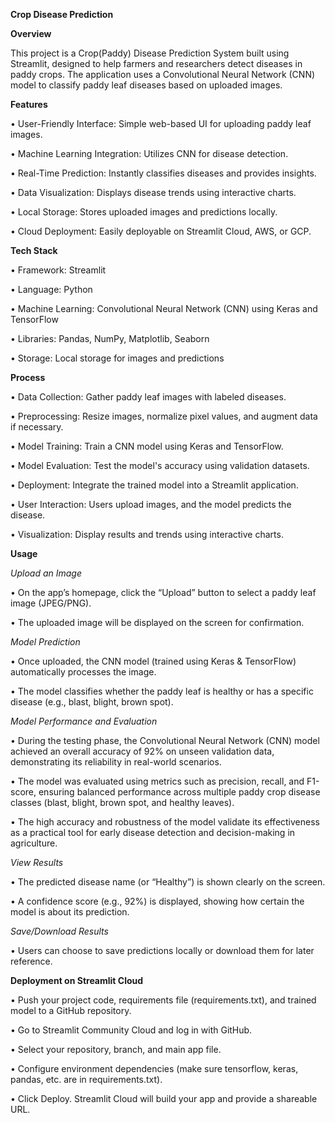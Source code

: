 **Crop Disease Prediction**

**Overview**

This project is a Crop(Paddy) Disease Prediction System built using Streamlit, designed to help farmers and researchers detect diseases in paddy crops. The application uses a Convolutional Neural Network (CNN) model to classify paddy leaf diseases based on uploaded images.

**Features**

•	User-Friendly Interface: Simple web-based UI for uploading paddy leaf images.

•	Machine Learning Integration: Utilizes CNN for disease detection.

•	Real-Time Prediction: Instantly classifies diseases and provides insights.

•	Data Visualization: Displays disease trends using interactive charts.

•	Local Storage: Stores uploaded images and predictions locally.

•	Cloud Deployment: Easily deployable on Streamlit Cloud, AWS, or GCP.

**Tech Stack**

•	Framework: Streamlit

•	Language: Python

•	Machine Learning: Convolutional Neural Network (CNN) using Keras and TensorFlow

•	Libraries: Pandas, NumPy, Matplotlib, Seaborn

•	Storage: Local storage for images and predictions

**Process**

•	Data Collection: Gather paddy leaf images with labeled diseases.

•	Preprocessing: Resize images, normalize pixel values, and augment data if necessary.

•	Model Training: Train a CNN model using Keras and TensorFlow.

•	Model Evaluation: Test the model's accuracy using validation datasets.

•	Deployment: Integrate the trained model into a Streamlit application.

•	User Interaction: Users upload images, and the model predicts the disease.

•	Visualization: Display results and trends using interactive charts.


**Usage**

*Upload an Image*

 •	On the app’s homepage, click the “Upload” button to select a paddy leaf image (JPEG/PNG).
 
 •	The uploaded image will be displayed on the screen for confirmation.

*Model Prediction*

 •	Once uploaded, the CNN model (trained using Keras & TensorFlow) automatically processes the image.
 
 •	The model classifies whether the paddy leaf is healthy or has a specific disease (e.g., blast, blight, brown spot).
 
 *Model Performance and Evaluation*

 •	During the testing phase, the Convolutional Neural Network (CNN) model achieved an overall accuracy of 92% on unseen validation data, demonstrating its reliability in real-world scenarios. 
 
 •	The model was evaluated using metrics such as precision, recall, and F1-score, ensuring balanced performance across multiple paddy crop disease classes (blast, blight, brown spot, and healthy    leaves). 

 •	The high accuracy and robustness of the model validate its effectiveness as a practical tool for early disease detection and decision-making in agriculture.

*View Results*

 •	The predicted disease name (or “Healthy”) is shown clearly on the screen.
 
 •	A confidence score (e.g., 92%) is displayed, showing how certain the model is about its prediction.

*Save/Download Results*

 •	Users can choose to save predictions locally or download them for later reference.

**Deployment on Streamlit Cloud**

•	Push your project code, requirements file (requirements.txt), and trained model to a GitHub repository.

•	Go to Streamlit Community Cloud and log in with GitHub.

•	Select your repository, branch, and main app file.

•	Configure environment dependencies (make sure tensorflow, keras, pandas, etc. are in requirements.txt).

•	Click Deploy. Streamlit Cloud will build your app and provide a shareable URL.

 
